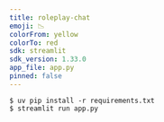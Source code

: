```yaml
---
title: roleplay-chat
emoji: 📉
colorFrom: yellow
colorTo: red
sdk: streamlit
sdk_version: 1.33.0
app_file: app.py
pinned: false
---
```


    $ uv pip install -r requirements.txt
    $ streamlit run app.py
